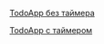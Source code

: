 <a href="https://vercel.com/georgiysids-projects/todo-app">TodoApp без таймера</a>

<a href="[https://vercel.com/georgiysids-projects/todo-app](https://vercel.com/georgiysids-projects/todo-app/75sdDYZhYYeG1PWRarhJptrYuGEW)">TodoApp с таймером</a>



